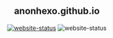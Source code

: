 <h2 align='center'>anonhexo.github.io</h2>

<p align="center">
  <a href="https://anonhexo.github.io"><img align="center" alt="website-status" src="https://img.shields.io/website?down_color=lightgrey&down_message=offline&label=status%3A&style=for-the-badge&up_color=45d111&up_message=online&url=https%3A%2F%2Fanonhexo.github.io"></img></a>
  <img align="center" alt="website-status" src="https://img.shields.io/badge/License-GPLv3-green.svg?style=for-the-badge&color=45d111"></img>
  <br>
  <br>
  <!-- <a href="https://anonhexo.github.io"> Preview Avaiable Here </a> -->
</p>
